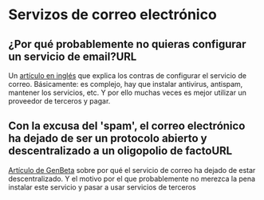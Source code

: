 # Servizos de correo electrónico

## ¿Por qué probablemente no quieras configurar un servicio de email?URL
Un [artículo en inglés](https://www.digitalocean.com/community/tutorials/why-you-may-not-want-to-run-your-own-mail-server) que explica los contras de configurar el servicio de correo. Básicamente: es complejo, hay que instalar antivirus, antispam, mantener los servicios, etc. Y por ello muchas veces es mejor utilizar un proveedor de terceros y pagar.

## Con la excusa del 'spam', el correo electrónico ha dejado de ser un protocolo abierto y descentralizado a un oligopolio de factoURL
[Artículo de GenBeta](https://www.genbeta.com/correo/autohospedar-mi-correo-durante-23-anos-he-tirado-toalla-este-ceo-lamenta-que-email-sea-ahora-oligopolio) sobre por qué el servicio de correo ha dejado de estar descentralizado. Y el motivo por el que probablemente no merezca la pena instalar este servicio y pasar a usar servicios de terceros
